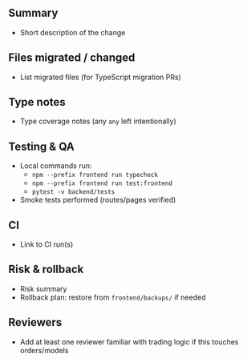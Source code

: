 ## Summary

- Short description of the change

## Files migrated / changed

- List migrated files (for TypeScript migration PRs)

## Type notes

- Type coverage notes (any `any` left intentionally)

## Testing & QA

- Local commands run:
  - `npm --prefix frontend run typecheck`
  - `npm --prefix frontend run test:frontend`
  - `pytest -v backend/tests`
- Smoke tests performed (routes/pages verified)

## CI

- Link to CI run(s)

## Risk & rollback

- Risk summary
- Rollback plan: restore from `frontend/backups/` if needed

## Reviewers

- Add at least one reviewer familiar with trading logic if this touches orders/models

